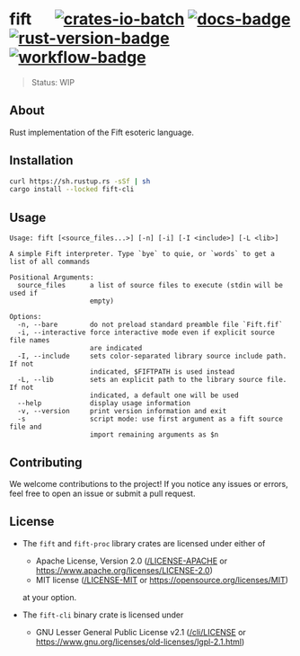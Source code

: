 # fift &emsp; [![crates-io-batch]][crates-io-link] [![docs-badge]][docs-url] [![rust-version-badge]][rust-version-link] [![workflow-badge]][workflow-link]

[crates-io-batch]: https://img.shields.io/crates/v/fift.svg

[crates-io-link]: https://crates.io/crates/fift

[docs-badge]: https://docs.rs/fift/badge.svg

[docs-url]: https://docs.rs/fift

[rust-version-badge]: https://img.shields.io/badge/rustc-1.65+-lightgray.svg

[rust-version-link]: https://blog.rust-lang.org/2022/11/03/Rust-1.65.0.html

[workflow-badge]: https://img.shields.io/github/actions/workflow/status/broxus/fift/master.yml?branch=master

[workflow-link]: https://github.com/broxus/fift/actions?query=workflow%3Amaster

> Status: WIP

## About

Rust implementation of the Fift esoteric language.

## Installation

```bash
curl https://sh.rustup.rs -sSf | sh
cargo install --locked fift-cli
```

## Usage

```
Usage: fift [<source_files...>] [-n] [-i] [-I <include>] [-L <lib>]

A simple Fift interpreter. Type `bye` to quie, or `words` to get a list of all commands

Positional Arguments:
  source_files      a list of source files to execute (stdin will be used if
                    empty)

Options:
  -n, --bare        do not preload standard preamble file `Fift.fif`
  -i, --interactive force interactive mode even if explicit source file names
                    are indicated
  -I, --include     sets color-separated library source include path. If not
                    indicated, $FIFTPATH is used instead
  -L, --lib         sets an explicit path to the library source file. If not
                    indicated, a default one will be used
  --help            display usage information
  -v, --version     print version information and exit
  -s                script mode: use first argument as a fift source file and
                    import remaining arguments as $n
```

## Contributing

We welcome contributions to the project! If you notice any issues or errors, feel free to open an issue or submit a pull request.

## License

* The `fift` and `fift-proc` library crates are licensed under either of
  * Apache License, Version 2.0 ([/LICENSE-APACHE](LICENSE-APACHE) or <https://www.apache.org/licenses/LICENSE-2.0>)
  * MIT license ([/LICENSE-MIT](LICENSE-MIT) or <https://opensource.org/licenses/MIT>)

  at your option.

* The `fift-cli` binary crate is licensed under
  * GNU Lesser General Public License v2.1 ([/cli/LICENSE](./cli/LICENSE) or <https://www.gnu.org/licenses/old-licenses/lgpl-2.1.html>)
